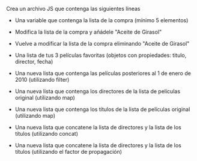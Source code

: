 Crea un archivo JS que contenga las siguientes líneas

- Una variable que contenga la lista de la compra (mínimo 5 elementos)

- Modifica la lista de la compra y añádele "Aceite de Girasol"

- Vuelve a modificar la lista de la compra eliminando "Aceite de Girasol"

- Una lista de tus 3 películas favoritas (objetos con propiedades: titulo, director, fecha)

- Una nueva lista que contenga las películas posteriores al 1 de enero de 2010 (utilizando filter)

- Una nueva lista que contenga los directores de la lista de películas original (utilizando map)

- Una nueva lista que contenga los títulos de la lista de películas original (utilizando map)

- Una nueva lista que concatene la lista de directores y la lista de los títulos (utilizando concat)

- Una nueva lista que concatene la lista de directores y la lista de los títulos (utilizando el factor de propagación)